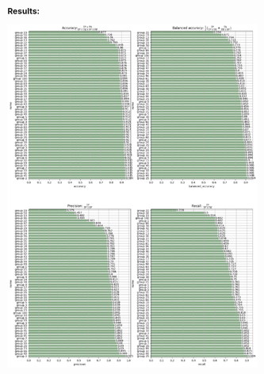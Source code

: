### Results:
![Results of project predictions](https://github.com/marvanG/Statistical-Machine-Learning/blob/main/prediction%20and%20results/results.png)

